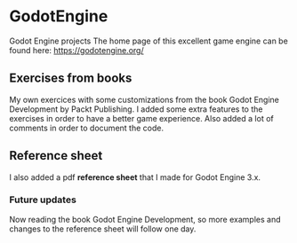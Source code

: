 # GodotEngine
Godot Engine projects
The home page of this excellent game engine can be found here: https://godotengine.org/

## Exercises from books
My own exercices with some customizations from the book Godot Engine Development by Packt Publishing. I added some extra features to the exercises in order to have a better game experience. Also added a lot of comments in order to document the code.

## Reference sheet
I also added a pdf **reference sheet** that I made for Godot Engine 3.x.

### Future updates
Now reading the book Godot Engine Development, so more examples and changes to the reference sheet will follow one day.
